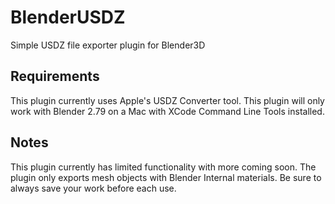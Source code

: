 # BlenderUSDZ
Simple USDZ file exporter plugin for Blender3D

## Requirements
This plugin currently uses Apple's USDZ Converter tool.
This plugin will only work with Blender 2.79 on a Mac with XCode Command Line Tools installed.

## Notes
This plugin currently has limited functionality with more coming soon.
The plugin only exports mesh objects with Blender Internal materials.
Be sure to always save your work before each use.
